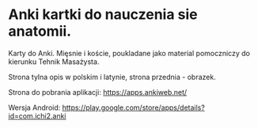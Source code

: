 # Anki kartki do nauczenia sie anatomii.
Karty do Anki. Mięsnie i koście, poukladane jako material pomoczniczy do kierunku Tehnik Masażysta.

Strona tylna opis w polskim i latynie, strona przednia - obrazek.

Strona do pobrania aplikacji:
https://apps.ankiweb.net/

Wersja Android:
https://play.google.com/store/apps/details?id=com.ichi2.anki
